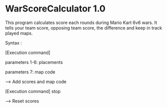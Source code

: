 # WarScoreCalculator 1.0

This program calculates score each rounds during Mario Kart 6v6 wars.
It tells your team score, opposing team score, the difference and keep in track played maps.

Syntax :

[Execution command] <parameters>
  
  parameters 1-6: placements
  
  parameters 7: map code
  
--> Add scores and map code


[Execution command] stop
  
--> Reset scores 
